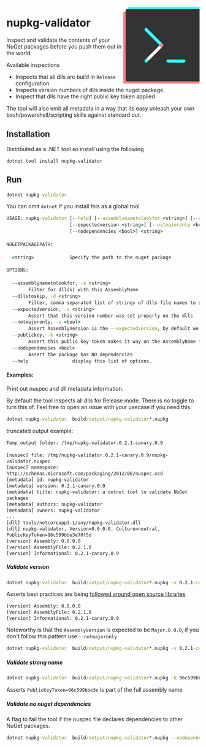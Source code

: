 <p>
<img align="right" src="nuget-icon.png">  

# nupkg-validator
</p>

Inspect and validate the contents of your NuGet packages before you push them out in the world.

Available inspections

- Inspects that all dlls are build in `Release` configuration
- Inspects version numbers of dlls inside the nuget package.
- Inspect that dlls have the right public key token applied

The tool will also emit all metadata in a way that its easy unleash your own bash/powershell/scripting skills
against standard out.

## Installation


Distributed as a .NET tool so install using the following

```
dotnet tool install nupkg-validator
```

## Run 

```bat
dotnet nupkg-validator 
```

You can omit `dotnet` if you install this as a global tool

```bat
USAGE: nupkg-validator [--help] [--assemblynametolookfor <string>] [--dllstoskip <string>]
                       [--expectedversion <string>] [--notmajoronly <bool>] [--publickey <string>]
                       [--nodependencies <bool>] <string>

NUGETPACKAGEPATH:

  <string>             Specify the path to the nuget package

OPTIONS:

  --assemblynametolookfor, -a <string>
        Filter for dll(s) with this AssemblyName
  --dllstoskip, -d <string>
        Filter, comma separated list of strings of dlls file names to skip, defaults to none
  --expectedversion, -v <string>
        Assert that this version number was set properly on the dlls
  --notmajoronly, -n <bool>
        Assert AssemblyVersion is the --expectedversion, by default we assert its MAJOR.0.0.0
  --publickey, -k <string>
        Assert this public key token makes it way on the AssemblyName for the dlls
  --nodependencies <bool>
        Assert the package has NO dependencies
  --help                display this list of options.
```

#### Examples:

Print out nuspec and dll metadata information.

By default the tool inspects all dlls for Release mode. There is no toggle to turn this of. Feel free to open an issue
with your usecase if you need this.

```bat
dotnet nupkg-validator  build/output/nupkg-validator*.nupkg  
```

truncated output example:

```
Temp output folder: /tmp/nupkg-validator.0.2.1-canary.0.9

[nuspec] file: /tmp/nupkg-validator.0.2.1-canary.0.9/nupkg-validator.nuspec
[nuspec] namespace: http://schemas.microsoft.com/packaging/2012/06/nuspec.xsd
[metadata] id: nupkg-validator 
[metadata] version: 0.2.1-canary.0.9 
[metadata] title: nupkg-validator: a dotnet tool to validate NuGet packages 
[metadata] authors: nupkg-validator 
[metadata] owners: nupkg-validator 
...
[dll] tools/netcoreapp3.1/any/nupkg-validator.dll
[dll] nupkg-validator, Version=0.0.0.0, Culture=neutral, PublicKeyToken=96c599bbe3e70f5d
[version] Assembly: 0.0.0.0
[version] AssemblyFile: 0.2.1.0
[version] Informational: 0.2.1-canary.0.9
```

##### Validate version

```bat
dotnet nupkg-validator  build/output/nupkg-validator*.nupkg -v 0.2.1-canary.0.9
```

Asserts best practices are being [followed around open source libraries](https://docs.microsoft.com/en-ca/dotnet/standard/library-guidance/versioning#version-numbers)

```
[version] Assembly: 0.0.0.0
[version] AssemblyFile: 0.2.1.0
[version] Informational: 0.2.1-canary.0.9
```

Noteworthy is that the `AssemblyVersion` is expected to be `Major.0.0.0`, if you don't follow this pattern use `--notmajoronly`

```bat
dotnet nupkg-validator  build/output/nupkg-validator*.nupkg -v 0.2.1-canary.0.9 --notmajoronly true
```

##### Validate strong name

```bat
dotnet nupkg-validator  build/output/nupkg-validator*.nupkg -k 96c599bbe3e
```

Asserts `PublicKeyToken=96c599bbe3e` is part of the full assembly name

##### Validate no nuget dependencies

A flag to fail the tool if the nuspec file declares dependencies to other NuGet packages.

```bat
dotnet nupkg-validator  build/output/nupkg-validator*.nupkg --nodependencies true
```

